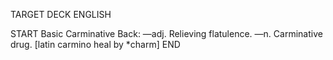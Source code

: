 TARGET DECK
ENGLISH

START
Basic
Carminative
Back: —adj. Relieving flatulence. —n. Carminative drug. [latin carmino heal by *charm]
END
